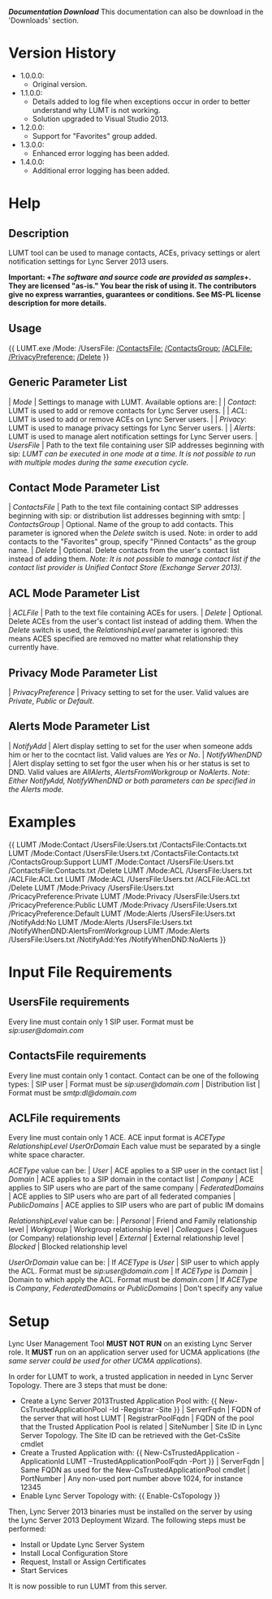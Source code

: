 **_Documentation Download_**
This documentation can also be download in the 'Downloads' section.

# Version History
* 1.0.0.0: 
	* Original version.
* 1.1.0.0: 
	* Details added to log file when exceptions occur in order to better understand why LUMT is not working.
	* Solution upgraded to Visual Studio 2013.
* 1.2.0.0:
	* Support for "Favorites" group added.
* 1.3.0.0:
	* Enhanced error logging has been added.
* 1.4.0.0:
	* Additional error logging has been added.

# Help
## Description
LUMT tool can be used to manage contacts, ACEs, privacy settings or alert notification settings for Lync Server 2013 users.

**Important: +_The software and source code are provided as samples_+. They are licensed "as-is." You bear the risk of using it. The contributors give no express warranties, guarantees or conditions. See MS-PL license description for more details.**

## Usage
{{ LUMT.exe /Mode:<LUMTMode> /UsersFile:<UsersFileName> [/ContactsFile:<ContactsFileName>](_ContactsFile__ContactsFileName_) [/ContactsGroup:<ContactsGroupName>](_ContactsGroup__ContactsGroupName_) [/ACLFile:<ACLFileName>](_ACLFile__ACLFileName_) [/PrivacyPreference:<Privacy>](_PrivacyPreference__Privacy_) [/Delete](_Delete) }}

## Generic Parameter List
| _Mode_ | Settings to manage with LUMT. Available options are:
| | _Contact_: LUMT is used to add or remove contacts for Lync Server users.
| | _ACL_: LUMT is used to add or remove ACEs on Lync Server users.
| | _Privacy_: LUMT is used to manage privacy settings for Lync Server users.
| | _Alerts_: LUMT is used to manage alert notification settings for Lync Server users.
| _UsersFile_ | Path to the text file containing user SIP addresses beginning with sip:
_LUMT can be executed in one mode at a time. It is not possible to run with multiple modes during the same execution cycle._

## Contact Mode Parameter List
| _ContactsFile_ | Path to the text file containing contact SIP addresses beginning with sip: or distribution list addresses beginning with smtp:
| _ContactsGroup_ | Optional. Name of the group to add contacts. This parameter is ignored when the _Delete_ switch is used. Note: in order to add contacts to the "Favorites" group, specify "Pinned Contacts" as the group name.
| _Delete_ | Optional. Delete contacts from the user's contact list instead of adding them.
_Note: It is not possible to manage contact list if the contact list provider is Unified Contact Store (Exchange Server 2013)._

## ACL Mode Parameter List
| _ACLFile_ | Path to the text file containing ACEs for users.
| _Delete_ | Optional. Delete ACEs from the user's contact list instead of adding them. When the _Delete_ switch is used, the _RelationshipLevel_ parameter is ignored: this means ACES specified are removed no matter what relationship they currently have.

## Privacy Mode Parameter List
| _PrivacyPreference_ | Privacy setting to set for the user. Valid values are _Private_, _Public_ or _Default_.

## Alerts Mode Parameter List
| _NotifyAdd_ | Alert display setting to set for the user when someone adds him or her to the cocntact list. Valid values are _Yes_ or _No_.
| _NotifyWhenDND_ | Alert display setting to set fgor the user when his or her status is set to DND. Valid values are _AllAlerts_, _AlertsFromWorkgroup_ or _NoAlerts_.
_Note: Either NotifyAdd, NotifyWhenDND or both parameters can be specified in the Alerts mode._

# Examples
{{
LUMT /Mode:Contact /UsersFile:Users.txt /ContactsFile:Contacts.txt
LUMT /Mode:Contact /UsersFile:Users.txt /ContactsFile:Contacts.txt /ContactsGroup:Support
LUMT /Mode:Contact /UsersFile:Users.txt /ContactsFile:Contacts.txt /Delete
LUMT /Mode:ACL /UsersFile:Users.txt /ACLFile:ACL.txt
LUMT /Mode:ACL /UsersFile:Users.txt /ACLFile:ACL.txt /Delete
LUMT /Mode:Privacy /UsersFile:Users.txt /PricacyPreference:Private
LUMT /Mode:Privacy /UsersFile:Users.txt /PricacyPreference:Public
LUMT /Mode:Privacy /UsersFile:Users.txt /PricacyPreference:Default
LUMT /Mode:Alerts /UsersFile:Users.txt /NotifyAdd:No
LUMT /Mode:Alerts /UsersFile:Users.txt /NotifyWhenDND:AlertsFromWorkgroup
LUMT /Mode:Alerts /UsersFile:Users.txt /NotifyAdd:Yes /NotifyWhenDND:NoAlerts
}}

# Input File Requirements
## UsersFile requirements
Every line must contain only 1 SIP user. Format must be _sip:user@domain.com_

## ContactsFile requirements
Every line must contain only 1 contact. Contact can be one of the following types:
| SIP user | Format must be _sip:user@domain.com_
| Distribution list | Format must be _smtp:dl@domain.com_

## ACLFile requirements
Every line must contain only 1 ACE. ACE input format is _ACEType RelationshipLevel UserOrDomain_
Each value must be separated by a single white space character.

_ACEType_ value can be:
| _User_ | ACE applies to a SIP user in the contact list
| _Domain_ | ACE applies to a SIP domain in the contact list
| _Company_ | ACE applies to SIP users who are part of the same company
| _FederatedDomains_ | ACE applies to SIP users who are part of all federated companies
| _PublicDomains_ | ACE applies to SIP users who are part of public IM domains

_RelationshipLevel_ value can be:
| _Personal_ | Friend and Family relationship level
| _Workgroup_ | Workgroup relationship level
| _Colleagues_ | Colleagues (or Company) relationship level
| _External_ | External relationship level
| _Blocked_ | Blocked relationship level

_UserOrDomain_ value can be:
| If _ACEType_ is _User_ | SIP user to which apply the ACL. Format must be _sip:user@domain.com_
| If _ACEType_ is _Domain_ | Domain to which apply the ACL. Format must be _domain.com_
| If _ACEType_ is _Company_, _FederatedDomains_ or _PublicDomains_ | Don't specify any value

# Setup
Lync User Management Tool **MUST NOT RUN** on an existing Lync Server role. It **MUST** run on an application server used for UCMA applications (_the same server could be used for other UCMA applications_).

In order for LUMT to work, a trusted application in needed in Lync Server Topology. There are 3 steps that must be done:
* Create a Lync Server 2013Trusted Application Pool with:
{{ New-CsTrustedApplicationPool -Id <ServerFqdn> -Registrar <RegistrarPoolFqdn> -Site <SiteNumber> }}
| ServerFqdn | FQDN of the server that will host LUMT
| RegistrarPoolFqdn | FQDN of the pool that the Trusted Application Pool is related
| SiteNumber | Site ID in Lync Server Topology. The Site ID can be retrieved with the Get-CsSite cmdlet
* Create a Trusted Application with:
{{ New-CsTrustedApplication -ApplicationId LUMT –TrustedApplicationPoolFqdn <ServerFqdn> -Port <PortNumber> }}
| ServerFqdn | Same FQDN as used for the New-CsTrustedApplicationPool cmdlet
| PortNumber | Any non-used port number above 1024, for instance 12345
* Enable Lync Server Topology with:
{{ Enable-CsTopology }}

Then, Lync Server 2013 binaries must be installed on the server by using the Lync Server 2013 Deployment Wizard. The following steps must be performed:
* Install or Update Lync Server System 
* Install Local Configuration Store 
* Request, Install or Assign Certificates 
* Start Services

It is now possible to run LUMT from this server. 